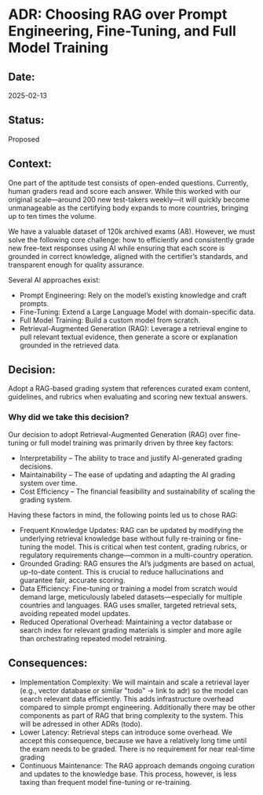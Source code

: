 # ADR: Choosing RAG over Prompt Engineering, Fine-Tuning, and Full Model Training

## Date:
2025-02-13

## Status:
Proposed

## Context:
One part of the aptitude test consists of open-ended questions. Currently, human graders read and score each answer. While this worked with our original scale—around 200 new test-takers weekly—it will quickly become unmanageable as the certifying body expands to more countries, bringing up to ten times the volume.

We have a valuable dataset of 120k archived exams (A8). However, we must solve the following core challenge: how to efficiently and consistently grade new free-text responses using AI while ensuring that each score is grounded in correct knowledge, aligned with the certifier’s standards, and transparent enough for quality assurance.

Several AI approaches exist:

* Prompt Engineering: Rely on the model’s existing knowledge and craft prompts.
* Fine-Tuning: Extend a Large Language Model with domain-specific data.
* Full Model Training: Build a custom model from scratch.
* Retrieval-Augmented Generation (RAG): Leverage a retrieval engine to pull relevant textual evidence, then generate a score or explanation grounded in the retrieved data.

## Decision:

Adopt a RAG-based grading system that references curated exam content, guidelines, and rubrics when evaluating and scoring new textual answers.

### Why did we take this decision?

Our decision to adopt Retrieval-Augmented Generation (RAG) over fine-tuning or full model training was primarily driven by three key factors:

* Interpretability – The ability to trace and justify AI-generated grading decisions.
* Maintainability – The ease of updating and adapting the AI grading system over time.
* Cost Efficiency – The financial feasibility and sustainability of scaling the grading system.

Having these factors in mind, the following points led us to chose RAG:

* Frequent Knowledge Updates: RAG can be updated by modifying the underlying retrieval knowledge base without fully re-training or fine-tuning the model. This is critical when test content, grading rubrics, or regulatory requirements change—common in a multi-country operation.
* Grounded Grading: RAG ensures the AI’s judgments are based on actual, up-to-date content. This is crucial to reduce hallucinations and guarantee fair, accurate scoring.
* Data Efficiency: Fine-tuning or training a model from scratch would demand large, meticulously labeled datasets—especially for multiple countries and languages. RAG uses smaller, targeted retrieval sets, avoiding repeated model updates.
* Reduced Operational Overhead: Maintaining a vector database or search index for relevant grading materials is simpler and more agile than orchestrating repeated model retraining.

## Consequences:

* Implementation Complexity: We will maintain and scale a retrieval layer (e.g., vector database or similar "todo" -> link to adr) so the model can search relevant data efficiently. This adds infrastructure overhead compared to simple prompt engineering. Additionally there may be other components as part of RAG that bring complexity to the system. This will be adressed in other ADRs (todo).
* Lower Latency: Retrieval steps can introduce some overhead. We accept this consequence, because we have a relatively long time until the exam needs to be graded. There is no requirement for near real-time grading
* Continuous Maintenance: The RAG approach demands ongoing curation and updates to the knowledge base. This process, however, is less taxing than frequent model fine-tuning or re-training.